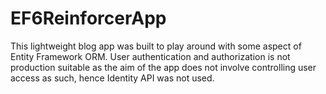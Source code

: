 # EF6ReinforcerApp
This lightweight blog app was built to play around with some aspect of Entity Framework ORM. User authentication and authorization is not 
production suitable as the aim of the app does not involve controlling user access as such, hence Identity API was not used.
